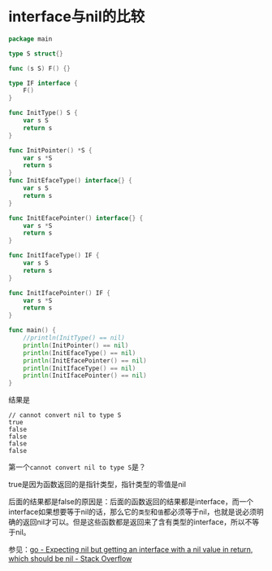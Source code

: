 # interface与nil的比较

```go
package main

type S struct{}

func (s S) F() {}

type IF interface {
	F()
}

func InitType() S {
	var s S
	return s
}

func InitPointer() *S {
	var s *S
	return s
}
func InitEfaceType() interface{} {
	var s S
	return s
}

func InitEfacePointer() interface{} {
	var s *S
	return s
}

func InitIfaceType() IF {
	var s S
	return s
}

func InitIfacePointer() IF {
	var s *S
	return s
}

func main() {
	//println(InitType() == nil)
	println(InitPointer() == nil)
	println(InitEfaceType() == nil)
	println(InitEfacePointer() == nil)
	println(InitIfaceType() == nil)
	println(InitIfacePointer() == nil)
}

```

结果是

```
// cannot convert nil to type S
true
false
false
false
false
```

第一个`cannot convert nil to type S`是？

true是因为函数返回的是指针类型，指针类型的零值是nil

后面的结果都是false的原因是：后面的函数返回的结果都是interface，而一个interface如果想要等于nil的话，那么它的`类型`和`值`都必须等于nil，也就是说必须明确的返回nil才可以。但是这些函数都是返回来了含有类型的interface，所以不等于nil。

参见：[go - Expecting nil but getting an interface with a nil value in return, which should be nil - Stack Overflow](https://stackoverflow.com/questions/26845572/expecting-nil-but-getting-an-interface-with-a-nil-value-in-return-which-should)